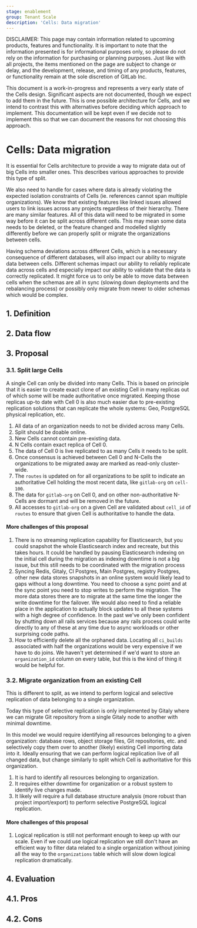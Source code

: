 ```yaml
---
stage: enablement
group: Tenant Scale
description: 'Cells: Data migration'
---
```


<!-- vale gitlab.FutureTense = NO -->

DISCLAIMER:
This page may contain information related to upcoming products, features and
functionality. It is important to note that the information presented is for
informational purposes only, so please do not rely on the information for
purchasing or planning purposes. Just like with all projects, the items
mentioned on the page are subject to change or delay, and the development,
release, and timing of any products, features, or functionality remain at the
sole discretion of GitLab Inc.

This document is a work-in-progress and represents a very early state of the
Cells design. Significant aspects are not documented, though we expect to add
them in the future. This is one possible architecture for Cells, and we intend to
contrast this with alternatives before deciding which approach to implement.
This documentation will be kept even if we decide not to implement this so that
we can document the reasons for not choosing this approach.

# Cells: Data migration

It is essential for Cells architecture to provide a way to migrate data out of big Cells
into smaller ones. This describes various approaches to provide this type of split.

We also need to handle for cases where data is already violating the expected
isolation constraints of Cells (ie. references cannot span multiple
organizations). We know that existing features like linked issues allowed users
to link issues across any projects regardless of their hierarchy. There are many
similar features. All of this data will need to be migrated in some way before
it can be split across different cells. This may mean some data needs to be
deleted, or the feature changed and modelled slightly differently before we can
properly split or migrate the organizations between cells.

Having schema deviations across different Cells, which is a necessary
consequence of different databases, will also impact our ability to migrate
data between cells. Different schemas impact our ability to reliably replicate
data across cells and especially impact our ability to validate that the data is
correctly replicated. It might force us to only be able to move data between
cells when the schemas are all in sync (slowing down deployments and the
rebalancing process) or possibly only migrate from newer to older schemas which
would be complex.

## 1. Definition

## 2. Data flow

## 3. Proposal

### 3.1. Split large Cells

A single Cell can only be divided into many Cells. This is based on principle
that it is easier to create exact clone of an existing Cell in many replicas
out of which some will be made authoritative once migrated. Keeping those
replicas up-to date with Cell 0 is also much easier due to pre-existing
replication solutions that can replicate the whole systems: Geo, PostgreSQL
physical replication, etc.

1. All data of an organization needs to not be divided across many Cells.
1. Split should be doable online.
1. New Cells cannot contain pre-existing data.
1. N Cells contain exact replica of Cell 0.
1. The data of Cell 0 is live replicated to as many Cells it needs to be split.
1. Once consensus is achieved between Cell 0 and N-Cells the organizations to be migrated away
   are marked as read-only cluster-wide.
1. The `routes` is updated on for all organizations to be split to indicate an authoritative
   Cell holding the most recent data, like `gitlab-org` on `cell-100`.
1. The data for `gitlab-org` on Cell 0, and on other non-authoritative N-Cells are dormant
   and will be removed in the future.
1. All accesses to `gitlab-org` on a given Cell are validated about `cell_id` of `routes`
   to ensure that given Cell is authoritative to handle the data.

#### More challenges of this proposal

1. There is no streaming replication capability for Elasticsearch, but you could
   snapshot the whole Elasticsearch index and recreate, but this takes hours.
   It could be handled by pausing Elasticsearch indexing on the initial cell during
   the migration as indexing downtime is not a big issue, but this still needs
   to be coordinated with the migration process
1. Syncing Redis, Gitaly, CI Postgres, Main Postgres, registry Postgres, other
   new data stores snapshots in an online system would likely lead to gaps
   without a long downtime. You need to choose a sync point and at the sync
   point you need to stop writes to perform the migration. The more data stores
   there are to migrate at the same time the longer the write downtime for the
   failover. We would also need to find a reliable place in the application to
   actually block updates to all these systems with a high degree of
   confidence. In the past we've only been confident by shutting down all rails
   services because any rails process could write directly to any of these at
   any time due to async workloads or other surprising code paths.
1. How to efficiently delete all the orphaned data. Locating all `ci_builds`
   associated with half the organizations would be very expensive if we have to
   do joins. We haven't yet determined if we'd want to store an `organization_id`
   column on every table, but this is the kind of thing it would be helpful for.

### 3.2. Migrate organization from an existing Cell

This is different to split, as we intend to perform logical and selective replication
of data belonging to a single organization.

Today this type of selective replication is only implemented by Gitaly where we can migrate
Git repository from a single Gitaly node to another with minimal downtime.

In this model we would require identifying all resources belonging to a given organization:
database rows, object storage files, Git repositories, etc. and selectively copy them over
to another (likely) existing Cell importing data into it. Ideally ensuring that we can
perform logical replication live of all changed data, but change similarly to split
which Cell is authoritative for this organization.

1. It is hard to identify all resources belonging to organization.
1. It requires either downtime for organization or a robust system to identify
   live changes made.
1. It likely will require a full database structure analysis (more robust than project import/export)
   to perform selective PostgreSQL logical replication.

#### More challenges of this proposal

1. Logical replication is still not performant enough to keep up with our
   scale. Even if we could use logical replication we still don't have an
   efficient way to filter data related to a single organization without
   joining all the way to the `organizations` table which will slow down
   logical replication dramatically.

## 4. Evaluation

## 4.1. Pros

## 4.2. Cons
